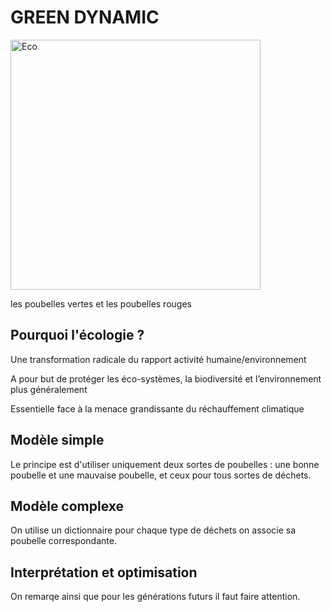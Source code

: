 # GREEN DYNAMIC


<img src = "https://mgv.coop/wp-content/uploads/2016/02/ecologique-MGV.png" alt = "Eco" title = "Ecologie" width = "400" height = "400" >


 



les poubelles vertes et les poubelles rouges 

## Pourquoi l'écologie ? 

Une transformation radicale du rapport activité
humaine/environnement

A pour but de protéger les éco-systèmes, la
biodiversité et l’environnement plus
généralement

Essentielle face à la menace grandissante du
réchauffement climatique



## Modèle simple 

Le principe est d'utiliser uniquement deux sortes de poubelles : une bonne poubelle et une mauvaise poubelle, et ceux pour tous sortes de déchets.


## Modèle complexe 

On utilise un dictionnaire pour chaque type de déchets on associe sa poubelle correspondante.


## Interprétation et optimisation

On remarqe ainsi que pour les générations futurs il faut faire attention. 
